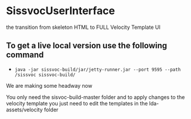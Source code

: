 # SissvocUserInterface
the transition from skeleton HTML to FULL Velocity Template UI

## **To get a live local version use the following command**
  * ` java -jar sissvoc-build/jar/jetty-runner.jar --port 9595 --path /sissvoc sissvoc-build/ `

We are making some headway now

You only need the sisvoc-build-master folder and to apply changes to the velocity template you just need to edit the templates in the lda-assets/velocity folder

